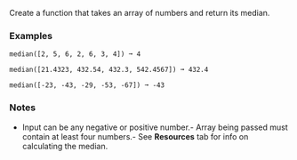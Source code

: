 
Create a function that takes an array of numbers and return its median.

### Examples

```
median([2, 5, 6, 2, 6, 3, 4]) ➞ 4

median([21.4323, 432.54, 432.3, 542.4567]) ➞ 432.4

median([-23, -43, -29, -53, -67]) ➞ -43
```

### Notes
- Input can be any negative or positive number.- Array being passed must contain at least four numbers.- See **Resources** tab for info on calculating the median.